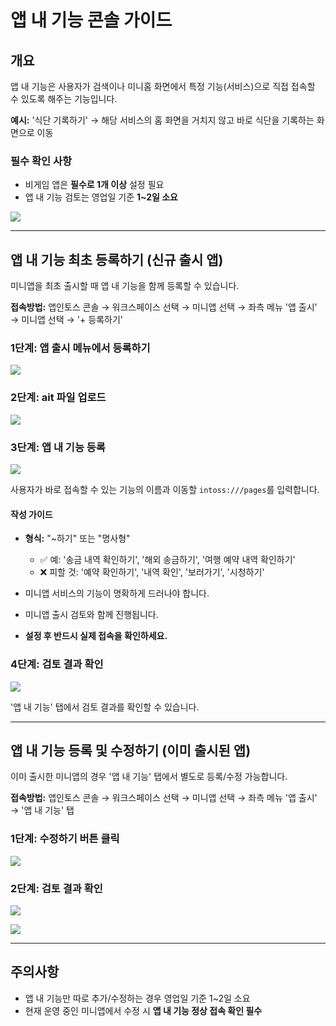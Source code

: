 # 앱 내 기능 콘솔 가이드

## 개요

앱 내 기능은 사용자가 검색이나 미니홈 화면에서 특정 기능(서비스)으로 직접 접속할 수 있도록 해주는 기능입니다.

**예시:** '식단 기록하기' → 해당 서비스의 홈 화면을 거치지 않고 바로 식단을 기록하는 화면으로 이동

### 필수 확인 사항

- 비게임 앱은 **필수로 1개 이상** 설정 필요
- 앱 내 기능 검토는 영업일 기준 **1~2일 소요**

![](https://developers-apps-in-toss.toss.im/assets/function_0.DqhNG86B.png)

---

## 앱 내 기능 최초 등록하기 (신규 출시 앱)

미니앱을 최초 출시할 때 앱 내 기능을 함께 등록할 수 있습니다.

**접속방법:** 앱인토스 콘솔 → 워크스페이스 선택 → 미니앱 선택 → 좌측 메뉴 '앱 출시' → 미니앱 선택 → '+ 등록하기'

### 1단계: 앱 출시 메뉴에서 등록하기

![](https://developers-apps-in-toss.toss.im/assets/function_1.CQwL-fxB.png)

### 2단계: ait 파일 업로드

![](https://developers-apps-in-toss.toss.im/assets/function_2.DFxsZMrh.png)

### 3단계: 앱 내 기능 등록

![](https://developers-apps-in-toss.toss.im/assets/function_3.CWI20Cnu.png)

사용자가 바로 접속할 수 있는 기능의 이름과 이동할 `intoss:///pages`를 입력합니다.

#### 작성 가이드

- **형식:** "~하기" 또는 "명사형"
  - ✅ 예: '송금 내역 확인하기', '해외 송금하기', '여행 예약 내역 확인하기'
  - ❌ 피할 것: '예약 확인하기', '내역 확인', '보러가기', '시청하기'

- 미니앱 서비스의 기능이 명확하게 드러나야 합니다.
- 미니앱 출시 검토와 함께 진행됩니다.
- **설정 후 반드시 실제 접속을 확인하세요.**

### 4단계: 검토 결과 확인

![](https://developers-apps-in-toss.toss.im/assets/function_4.Zo9XScrl.png)

'앱 내 기능' 탭에서 검토 결과를 확인할 수 있습니다.

---

## 앱 내 기능 등록 및 수정하기 (이미 출시된 앱)

이미 출시한 미니앱의 경우 '앱 내 기능' 탭에서 별도로 등록/수정 가능합니다.

**접속방법:** 앱인토스 콘솔 → 워크스페이스 선택 → 미니앱 선택 → 좌측 메뉴 '앱 출시' → '앱 내 기능' 탭

### 1단계: 수정하기 버튼 클릭

![](https://developers-apps-in-toss.toss.im/assets/function_5.CGDWSPcQ.png)

### 2단계: 검토 결과 확인

![](https://developers-apps-in-toss.toss.im/assets/function_6.C0IHT0Mu.png)

![](https://developers-apps-in-toss.toss.im/assets/function_7.BPnZwR1S.png)

---

## 주의사항

- 앱 내 기능만 따로 추가/수정하는 경우 영업일 기준 1~2일 소요
- 현재 운영 중인 미니앱에서 수정 시 **앱 내 기능 정상 접속 확인 필수**
